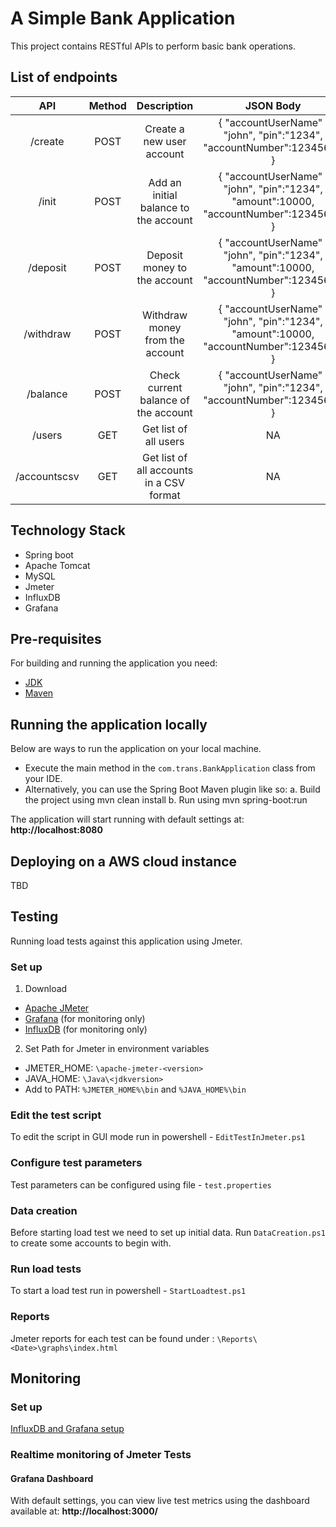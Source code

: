 
# A Simple Bank Application
This project contains RESTful APIs to perform basic bank operations.

## List of endpoints
|      API     | Method |                Description               |                                        JSON Body                                       |
|:------------:|:------:|:----------------------------------------:|:--------------------------------------------------------------------------------------:|
| /create      | POST   | Create a new user account                | { "accountUserName" : "john", "pin":"1234", "accountNumber":12345678 }                |
| /init        | POST   | Add an initial balance to the account    | { "accountUserName" : "john", "pin":"1234", "amount":10000, "accountNumber":12345678 } |
| /deposit     | POST   | Deposit money to the account             | { "accountUserName" : "john", "pin":"1234", "amount":10000, "accountNumber":12345678 } |
| /withdraw    | POST   | Withdraw money from the account          | { "accountUserName" : "john", "pin":"1234", "amount":10000, "accountNumber":12345678 } |
| /balance     | POST   | Check current balance of the account     | { "accountUserName" : "john", "pin":"1234", "accountNumber":12345678 }                 |
| /users       | GET    | Get list of all users                    | NA                                                                                     |
| /accountscsv | GET    | Get list of all accounts in a CSV format | NA                                                                                     |

## Technology Stack
* Spring boot
* Apache Tomcat
* MySQL
* Jmeter
* InfluxDB
* Grafana

## Pre-requisites
For building and running the application you need:
* [JDK](https://www.oracle.com/java/technologies/javase/javase-jdk8-downloads.html)
* [Maven ](https://maven.apache.org/download.cgi?Preferred=ftp://ftp.osuosl.org/pub/apache/)

## Running the application locally
Below are ways to run the application on your local machine. 

 - Execute the main method in the `com.trans.BankApplication` class from your IDE.
- Alternatively, you can use the Spring Boot Maven plugin like so:
	a. Build the project using mvn clean install
	b. Run using mvn spring-boot:run

The application will start running with default settings at: **http://localhost:8080**
## Deploying on a AWS cloud instance
TBD

## Testing
Running load tests against this application using Jmeter.
### Set up
1. Download
 * [Apache JMeter](https://jmeter.apache.org/download_jmeter.cgi)
 * [Grafana](https://grafana.com/grafana/download) (for monitoring only)
 * [InfluxDB](https://portal.influxdata.com/downloads/) (for monitoring only)

2. Set Path for Jmeter in environment variables
* JMETER_HOME: `\apache-jmeter-<version>`
* JAVA_HOME:		 `\Java\<jdkversion>`
* Add to PATH:  `%JMETER_HOME%\bin` and `%JAVA_HOME%\bin`
### Edit the test script
To edit the script in GUI mode run in powershell - `EditTestInJmeter.ps1`
### Configure test parameters
Test parameters can be configured using file - `test.properties`
### Data creation
Before starting load test we need to set up initial data. Run `DataCreation.ps1` to create some accounts to begin with.
### Run load tests
To start a load test run in powershell - `StartLoadtest.ps1`
### Reports
Jmeter reports for each test can be found under : `\Reports\<Date>\graphs\index.html`

## Monitoring
### Set up
[InfluxDB and Grafana setup](https://www.linkedin.com/pulse/jmeter-integration-grafanainfluxdb-real-time-monitoring-ashish-khole/?articleId=6667441580867235840)

### Realtime monitoring of Jmeter Tests
#### Grafana Dashboard
With default settings, you can view live test metrics using the dashboard available at: **http://localhost:3000/**
